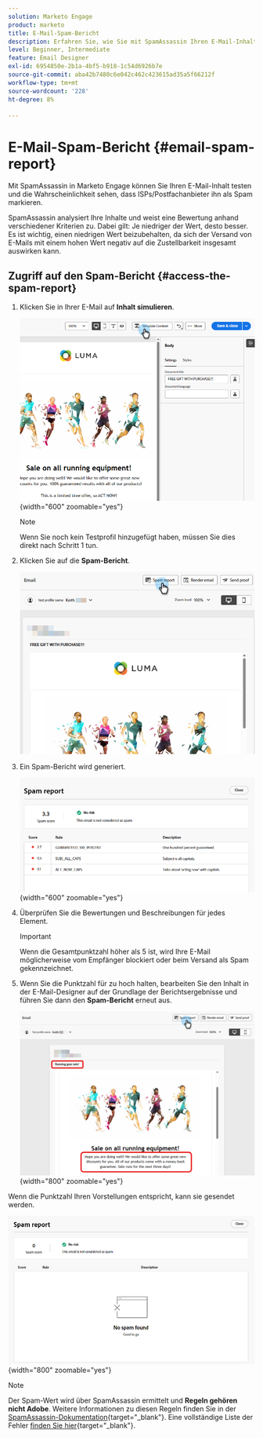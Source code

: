 ```yaml
---
solution: Marketo Engage
product: marketo
title: E-Mail-Spam-Bericht
description: Erfahren Sie, wie Sie mit SpamAssassin Ihren E-Mail-Inhalt testen und die Wahrscheinlichkeit sehen können, dass er als Spam gekennzeichnet wird.
level: Beginner, Intermediate
feature: Email Designer
exl-id: 6954850e-2b1a-4bf5-b918-1c54d6926b7e
source-git-commit: aba42b7480c6e042c462c423615ad35a5f66212f
workflow-type: tm+mt
source-wordcount: '228'
ht-degree: 8%

---
```


# E-Mail-Spam-Bericht {#email-spam-report}

Mit SpamAssassin in Marketo Engage können Sie Ihren E-Mail-Inhalt testen und die Wahrscheinlichkeit sehen, dass ISPs/Postfachanbieter ihn als Spam markieren.

SpamAssassin analysiert Ihre Inhalte und weist eine Bewertung anhand verschiedener Kriterien zu. Dabei gilt: Je niedriger der Wert, desto besser. Es ist wichtig, einen niedrigen Wert beizubehalten, da sich der Versand von E-Mails mit einem hohen Wert negativ auf die Zustellbarkeit insgesamt auswirken kann.

## Zugriff auf den Spam-Bericht {#access-the-spam-report}

1. Klicken Sie in Ihrer E-Mail auf **Inhalt simulieren**.

   ![](assets/email-spam-report-1.png){width="600" zoomable="yes"}

   >[!NOTE]
   >
   >Wenn Sie noch kein Testprofil hinzugefügt haben, müssen Sie dies direkt nach Schritt 1 tun.

1. Klicken Sie auf die **Spam-Bericht**.

   ![](assets/email-spam-report-2.png)

1. Ein Spam-Bericht wird generiert.

   ![](assets/email-spam-report-3.png){width="600" zoomable="yes"}

1. Überprüfen Sie die Bewertungen und Beschreibungen für jedes Element.

   >[!IMPORTANT]
   >
   >Wenn die Gesamtpunktzahl höher als 5 ist, wird Ihre E-Mail möglicherweise vom Empfänger blockiert oder beim Versand als Spam gekennzeichnet.

1. Wenn Sie die Punktzahl für zu hoch halten, bearbeiten Sie den Inhalt in der E-Mail-Designer auf der Grundlage der Berichtsergebnisse und führen Sie dann den **Spam-Bericht** erneut aus.

   ![](assets/email-spam-report-4.png){width="800" zoomable="yes"}

Wenn die Punktzahl Ihren Vorstellungen entspricht, kann sie gesendet werden.

![](assets/email-spam-report-5.png){width="800" zoomable="yes"}

>[!NOTE]
>
>Der Spam-Wert wird über SpamAssassin ermittelt und **Regeln gehören nicht Adobe**. Weitere Informationen zu diesen Regeln finden Sie in der [SpamAssassin-Dokumentation](https://spamassassin.apache.org/#_blank){target="_blank"}. Eine vollständige Liste der Fehler [finden Sie hier](https://spamassassin.apache.org/old/tests_3_0_x.html){target="_blank"}.

